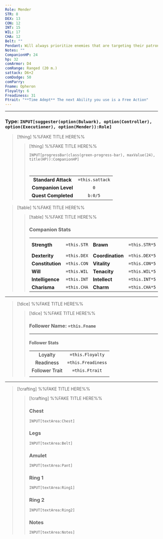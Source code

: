 ```yaml
---
Role: Mender
STR: 8
DEX: 13
CON: 12
INT: 15
WIL: 17
CHA: 12
Belt: ""
Pendant: Will always prioritize enemies that are targeting their patron. In case of doubt, determine randomly.
Notes: ""
CompanionHP: 24
hp: 32
comArmor: D4
comRange: Ranged (20 m.)
sattack: D6+2
comDodge: 50
comParry:
Fname: Opheron
Floyalty: 6
Freadiness: 31
Ftrait: "**Time Adept** The next Ability you use is a Free Action"
---
```

---
### Type: `INPUT[suggester(option(Bulwark), option(Controller), option(Executioner), option(Mender)):Role]`


>[!thing] %%FAKE TITLE HERE%%
>>[!thing] %%FAKE TITLE HERE%%
>>```meta-bind
>>INPUT[progressBar(class(green-progress-bar), maxValue(24), title(HP)):CompanionHP]
>>```
>>
>>&nbsp;
>>
>>||  |
>>| :-: | :-: |
>>|**Standard Attack**|`=this.sattack`|
>>| **Companion Level** | `0`   |
>>|**Quest Completed**|`b:0/5`|





>[!table] %%FAKE TITLE HERE%%
>>[!table] %%FAKE TITLE HERE%%
>>### Companion Stats
>>|    |   |         |   |  |     |
>>| ---------------- |:---:| ---------------- |:---:|:--------------:|:-----:|
>>| **Strength**     | `=this.STR`  | **Brawn**        | `=this.STR*5`  | **Max Health** |   `=this.hp`   |
>>| **Dexterity**    | `=this.DEX`  | **Coordination** | `=this.DEX*5`  |   **Armor**    |  `=this.comArmor`   |
>>| **Constitution** | `=this.CON`  | **Vitality**     | `=this.CON*5`  |   **Dodge**    |  `=this.comDodge`   |
>>| **Will**         | `=this.WIL`  | **Tenacity**     | `=this.WIL*5`   |   **Range**    | `=this.comRange` |
>>| **Intelligence** | `=this.INT`  | **Intellect**    | `=this.INT*5`  |   **Parry**    |  `=this.comParry`  |
>>| **Charisma**     | `=this.CHA`  | **Charm**        | `=this.CHA*5` |                |       |

---

>[!dice] %%FAKE TITLE HERE%%
>>[!dice] %%FAKE TITLE HERE%%
>>### Follower Name: `=this.Fname`
>>---
>>
>>#### Follower Stats
>>| |    |
>>| :-: | :-: |
>>|Loyalty|`=this.Floyalty`|
>>| Readiness | `=this.Freadiness` |
>>| Follower Trait | `=this.Ftrait` |
>>| | |

---

>[!crafting] %%FAKE TITLE HERE%%
>>[!crafting] %%FAKE TITLE HERE%%
>>### Chest
>>`INPUT[textArea:Chest]`
>>### Legs
>>`INPUT[textArea:Belt]`
>>### Amulet 
>>`INPUT[textArea:Pant]`
>>### Ring 1
>>`INPUT[textArea:Ring1]`
>>### Ring 2
>>`INPUT[textArea:Ring2]`
>>### Notes
>>`INPUT[textArea:Notes]`

